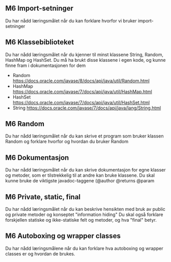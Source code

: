 ## M6 Import-setninger
Du har nådd læringsmålet når du kan forklare hvorfor vi bruker import-setninger

## M6 Klassebiblioteket
Du har nådd læringsmålet når du kjenner til minst klassene String, Random, HashMap og HashSet. Du må ha brukt disse klassene i egen kode, og kunne finne fram i dokumentasjonen for dem

* Random	https://docs.oracle.com/javase/8/docs/api/java/util/Random.html
* HashMap	https://docs.oracle.com/javase/7/docs/api/java/util/HashMap.html
* HashSet	https://docs.oracle.com/javase/7/docs/api/java/util/HashSet.html
* String	https://docs.oracle.com/javase/7/docs/api/java/lang/String.html

## M6 Random
Du har nådd læringsmålet når du kan skrive et program som bruker klassen Random og forklare hvorfor og hvordan du bruker Random

## M6 Dokumentasjon
Du har nådd læringsmålet når du kan skrive dokumentasjon for egne klasser og metoder, som er tilstrekkelig til at andre kan bruke klassene. Du skal kunne bruke de viktigste javadoc-taggene (@author @returns @param

## M6 Private, static, final
Du har nådd læringsmålet når du kan beskrive hensikten med bruk av public og private metoder og konseptet "information hiding" Du skal også forklare forskjellen statiske og ikke-statiske felt og metoder, og hva "final" betyr.

## M6 Autoboxing og wrapper classes
Du har nådd læringsmålene når du kan forklare hva autoboxing og wrapper classes er og hvordan de brukes.